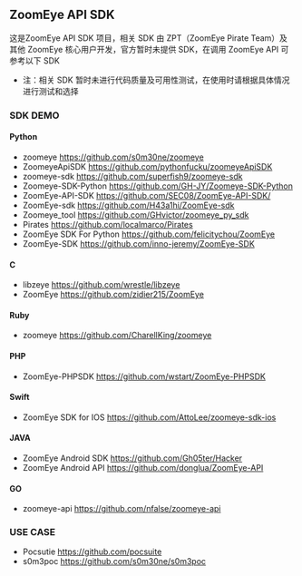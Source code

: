 ## ZoomEye API SDK
这是ZoomEye API SDK 项目，相关 SDK 由 ZPT（ZoomEye Pirate Team）及其他 ZoomEye 核心用户开发，官方暂时未提供 SDK，在调用 ZoomEye API 可参考以下 SDK

* 注：相关 SDK 暂时未进行代码质量及可用性测试，在使用时请根据具体情况进行测试和选择

### SDK DEMO
#### Python
* zoomeye https://github.com/s0m30ne/zoomeye
* ZoomeyeApiSDK https://github.com/pythonfucku/zoomeyeApiSDK
* zoomeye-sdk https://github.com/superfish9/zoomeye-sdk
* Zoomeye-SDK-Python https://github.com/GH-JY/Zoomeye-SDK-Python
* ZoomEye-API-SDK https://github.com/SEC08/ZoomEye-API-SDK/
* ZoomEye-sdk https://github.com/H43a1hi/ZoomEye-sdk
* Zoomeye_tool https://github.com/GHvictor/zoomeye_py_sdk
* Pirates https://github.com/localmarco/Pirates
* ZoomEye SDK For Python https://github.com/felicitychou/ZoomEye
* ZoomEye-SDK https://github.com/inno-jeremy/ZoomEye-SDK

#### C
* libzeye https://github.com/wrestle/libzeye
* ZoomEye https://github.com/zidier215/ZoomEye

#### Ruby
* zoomeye https://github.com/CharellKing/zoomeye

#### PHP
* ZoomEye-PHPSDK https://github.com/wstart/ZoomEye-PHPSDK

#### Swift
* ZoomEye SDK for IOS https://github.com/AttoLee/zoomeye-sdk-ios

#### JAVA
* ZoomEye Android SDK  https://github.com/Gh05ter/Hacker
* ZoomEye Android API  https://github.com/donglua/ZoomEye-API

#### GO
* zoomeye-api https://github.com/nfalse/zoomeye-api


### USE CASE
* Pocsutie https://github.com/pocsuite
* s0m3poc https://github.com/s0m30ne/s0m3poc
